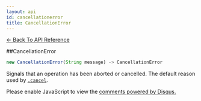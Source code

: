```yaml
---
layout: api
id: cancellationerror
title: CancellationError
---
```



[← Back To API Reference](/bluebird_cn/docs/api-reference.html)
<div class="api-code-section"><markdown>
##CancellationError

```js
new CancellationError(String message) -> CancellationError
```


Signals that an operation has been aborted or cancelled. The default reason used by [`.cancel`](.).
</markdown></div>

<div id="disqus_thread"></div>
<script type="text/javascript">
    var disqus_title = "CancellationError";
    var disqus_shortname = "bluebirdjs";
    var disqus_identifier = "disqus-id-cancellationerror";
    
    (function() {
        var dsq = document.createElement("script"); dsq.type = "text/javascript"; dsq.async = true;
        dsq.src = "//" + disqus_shortname + ".disqus.com/embed.js";
        (document.getElementsByTagName("head")[0] || document.getElementsByTagName("body")[0]).appendChild(dsq);
    })();
</script>
<noscript>Please enable JavaScript to view the <a href="https://disqus.com/?ref_noscript" rel="nofollow">comments powered by Disqus.</a></noscript>